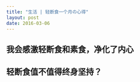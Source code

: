 ```yaml
---
title: "生活 | 轻断食一个月の心得"
layout: post
date: 2016-03-06
---
```


## 我会感激轻断食和素食，净化了内心

## 轻断食值不值得终身坚持？


